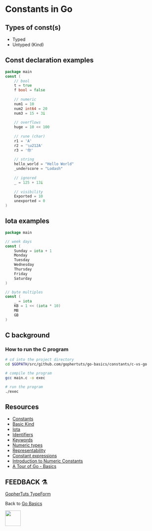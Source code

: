 # Constants in Go

## Types of const(s)

- Typed
- Untyped (Kind)

## Const declaration examples

```go
package main
const (
	// bool
	t = true
	f bool = false
	
	// numeric
	num1 = 10
	num2 int64 = 20
	num3 = 15 + 3i
	
	// overflows
	huge = 10 << 100
	
	// rune (char)
	r1 = 'A'
	r2 = '\u212A'
	r3 = '你'
	
	// string
	hello_world = "Hello World"
	_underscore = "Lodash"
	
	// ignored
	_ = 125 + 13i
	
	// visibility
	Exported = 10
	unexported = 0
)
```

## Iota examples

```go
package main

// week days
const (
	Sunday = iota + 1
	Monday
	Tuesday
	Wednesday
	Thursday
	Friday
	Saturday
)

// byte multiples
const (
	_ = iota
	KB = 1 << (iota * 10)
	MB
	GB
)
```

## C background

### How to run the C program

```bash
# cd into the project directory
cd $GOPATH/src/github.com/gophertuts/go-basics/constants/c-vs-go

# compile the program
gcc main.c -o exec

# run the program
./exec
```

## Resources

- [Constants](https://blog.golang.org/constants)
- [Basic Kind](https://golang.org/pkg/go/types/#Basic.Kind)
- [Iota](https://github.com/golang/go/wiki/Iota)
- [Identifiers](https://golang.org/ref/spec#Identifiers)
- [Keywords](https://golang.org/ref/spec#Keywords)
- [Numeric types](https://golang.org/ref/spec#Numeric_types)
- [Representability](https://golang.org/ref/spec#Representability)
- [Constant expressions](https://golang.org/ref/spec#Constant_expressions)
- [Introduction to Numeric Constants](https://www.ardanlabs.com/blog/2014/04/introduction-to-numeric-constants-in-go.html)
- [A Tour of Go - Basics](https://tour.golang.org/basics/1)

## FEEDBACK ⚗

[GopherTuts TypeForm](https://gophertuts.typeform.com/to/j2CJmC)

Back to
[Go Basics](https://github.com/gophertuts/go-basics)

<img src="https://github.com/gophertuts/go-basics/raw/master/gophertuts.svg?sanitize=true" width="50px"/>